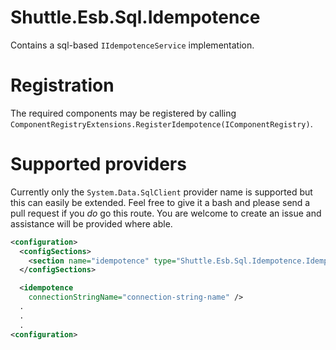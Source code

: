 # Shuttle.Esb.Sql.Idempotence

Contains a sql-based `IIdempotenceService` implementation.

# Registration

The required components may be registered by calling `ComponentRegistryExtensions.RegisterIdempotence(IComponentRegistry)`.

# Supported providers

Currently only the `System.Data.SqlClient` provider name is supported but this can easily be extended.  Feel free to give it a bash and please send a pull request if you *do* go this route.  You are welcome to create an issue and assistance will be provided where able.

``` xml
<configuration>
  <configSections>
    <section name="idempotence" type="Shuttle.Esb.Sql.Idempotence.IdempotenceSection, Shuttle.Esb.Sql.Idempotence" />
  </configSections>

  <idempotence
    connectionStringName="connection-string-name" />
  .
  .
  .
<configuration>
```